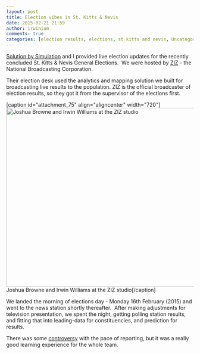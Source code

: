 ```yaml
---
layout: post
title: Election vibes in St. Kitts & Nevis
date: 2015-02-21 21:59
author: irwinium
comments: true
categories: [election results, elections, st kitts and nevis, Uncategorized]
---
```

<a title="Solution by Simulation" href="http://solutionbysimulation.com/2015/02/calling-the-election-in-st-kitts/" target="_blank">Solution by Simulation</a> and I provided live election updates for the recently concluded St. Kitts &amp; Nevis General Elections.  We were hosted by <a title="ZIZ" href="http://zizonline.com/" target="_blank">ZIZ</a> - the National Broadcasting Corporation.

Their election desk used the analytics and mapping solution we built for broadcasting live results to the population. ZIZ is the official broadcaster of election results, so they got it from the supervisor of the elections first.

[caption id="attachment_75" align="aligncenter" width="720"]<a href="https://irwinium.files.wordpress.com/2015/02/10995923_336722593202031_5067287071393062215_n11.jpg"><img class="size-full wp-image-75" src="https://irwinium.files.wordpress.com/2015/02/10995923_336722593202031_5067287071393062215_n11.jpg" alt="Joshua Browne and Irwin Williams at the ZIZ studio" width="720" height="480" /></a> Joshua Browne and Irwin Williams at the ZIZ studio[/caption]

We landed the morning of elections day - Monday 16th February (2015) and went to the news station shortly thereafter.  After making adjustments for television presentation, we spent the night, getting polling station results, and fitting that into leading-data for constituencies, and prediction for results.

There was some <a title="controversy" href="http://www.antillean.org/st-kitts-democracy-issues-245/" target="_blank">controversy</a> with the pace of reporting, but it was a really good learning experience for the whole team.

&nbsp;

